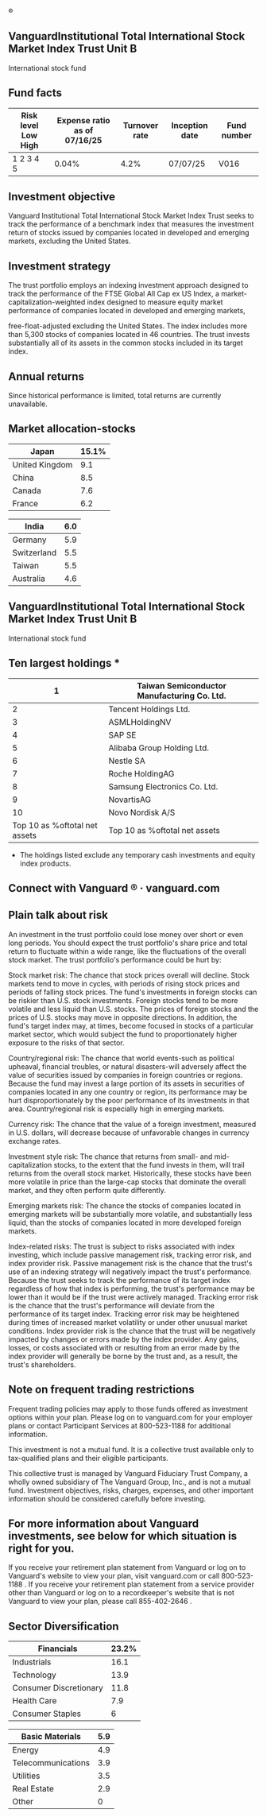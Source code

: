 <!-- image -->

<!-- image -->

<!-- image -->

<!-- image -->

<!-- image -->

®

<!-- image -->

## VanguardInstitutional Total International Stock Market Index Trust Unit B

International stock fund

## Fund facts

| Risk level Low High   | Expense ratio as of 07/16/25   | Turnover rate   | Inception date   | Fund number   |
|-----------------------|--------------------------------|-----------------|------------------|---------------|
| 1 2 3 4 5             | 0.04%                          | 4.2%            | 07/07/25         | V016          |

## Investment objective

Vanguard Institutional Total International Stock Market Index Trust seeks to track the performance of a benchmark index that measures the investment return of stocks issued by companies located in developed and emerging markets, excluding the United States.

## Investment strategy

The trust portfolio employs an indexing investment approach designed to track the performance of the FTSE Global All Cap ex US Index, a market-capitalization-weighted index designed to measure equity market performance of companies located in developed and emerging markets,

free-float-adjusted excluding the United States. The index includes more than 5,300 stocks of companies located in 46 countries. The trust invests substantially all of its assets in the common stocks included in its target index.

## Annual returns

Since historical performance is limited, total returns are currently unavailable.

## Market allocation-stocks

<!-- image -->

| Japan          |   15.1% |
|----------------|---------|
| United Kingdom |     9.1 |
| China          |     8.5 |
| Canada         |     7.6 |
| France         |     6.2 |

| India       |   6.0 |
|-------------|-------|
| Germany     |   5.9 |
| Switzerland |   5.5 |
| Taiwan      |   5.5 |
| Australia   |   4.6 |

## VanguardInstitutional Total International Stock Market Index Trust Unit B

International stock fund

## Ten largest holdings  *

| 1                             | Taiwan Semiconductor Manufacturing Co. Ltd.   |
|-------------------------------|-----------------------------------------------|
| 2                             | Tencent Holdings Ltd.                         |
| 3                             | ASMLHoldingNV                                 |
| 4                             | SAP SE                                        |
| 5                             | Alibaba Group Holding Ltd.                    |
| 6                             | Nestle SA                                     |
| 7                             | Roche HoldingAG                               |
| 8                             | Samsung Electronics Co. Ltd.                  |
| 9                             | NovartisAG                                    |
| 10                            | Novo Nordisk A/S                              |
| Top 10 as %oftotal net assets | Top 10 as %oftotal net assets                 |

* The holdings listed exclude any temporary cash investments and equity index products.

## Connect with Vanguard   ® ·    vanguard.com

## Plain talk about risk

An investment in the trust portfolio could lose money over short or even long periods. You should expect the trust portfolio's share price and total return to fluctuate within a wide range, like the fluctuations of the overall stock market. The trust portfolio's performance could be hurt by:

Stock market risk: The chance that stock prices overall will decline. Stock markets tend to move in cycles, with periods of rising stock prices and periods of falling stock prices. The fund's investments in foreign stocks can be riskier than U.S. stock investments. Foreign stocks tend to be more volatile and less liquid than U.S. stocks. The prices of foreign stocks and the prices of U.S. stocks may move in opposite directions. In addition, the fund's target index may, at times, become focused in stocks of a particular market sector, which would subject the fund to proportionately higher exposure to the risks of that sector.

Country/regional risk: The chance that world events-such as political upheaval, financial troubles, or natural disasters-will adversely affect the value of securities issued by companies in foreign countries or regions. Because the fund may invest a large portion of its assets in securities of companies located in any one country or region, its performance may be hurt disproportionately by the poor performance of its investments in that area. Country/regional risk is especially high in emerging markets.

Currency risk: The chance that the value of a foreign investment, measured in U.S. dollars, will decrease because of unfavorable changes in currency exchange rates.

Investment style risk: The chance that returns from small- and mid-capitalization stocks, to the extent that the fund invests in them, will trail returns from the overall stock market. Historically, these stocks have been more volatile in price than the large-cap stocks that dominate the overall market, and they often perform quite differently.

Emerging markets risk: The chance the stocks of companies located in emerging markets will be substantially more volatile, and substantially less liquid, than the stocks of companies located in more developed foreign markets.

Index-related risks: The trust is subject to risks associated with index investing, which include passive management risk, tracking error risk, and index provider risk. Passive management risk is the chance that the trust's use of an indexing strategy will negatively impact the trust's performance. Because the trust seeks to track the performance of its target index regardless of how that index is performing, the trust's performance may be lower than it would be if the trust were actively managed. Tracking error risk is the chance that the trust's performance will deviate from the performance of its target index. Tracking error risk may be heightened during times of increased market volatility or under other unusual market conditions. Index provider risk is the chance that the trust will be negatively impacted by changes or errors made by the index provider. Any gains, losses, or costs associated with or resulting from an error made by the index provider will generally be borne by the trust and, as a result, the trust's shareholders.

## Note on frequent trading restrictions

Frequent trading policies may apply to those funds offered as investment options within your plan. Please log on to   vanguard.com for your employer plans or contact Participant Services at 800-523-1188 for additional information.

This investment is not a mutual fund. It is a collective trust available only to tax-qualified plans and their eligible participants.

This collective trust is managed by Vanguard Fiduciary Trust Company, a wholly owned subsidiary of The Vanguard Group, Inc., and is not a mutual fund. Investment objectives, risks, charges, expenses, and other important information should be considered carefully before investing.

## For more information about Vanguard investments, see below for which situation is right for you.

If you receive your retirement plan statement from Vanguard or log on to Vanguard's website to view your plan, visit vanguard.com or call 800-523-1188 . If you receive your retirement plan statement from a service provider other than Vanguard or log on to a recordkeeper's website that is not Vanguard to view your plan, please call 855-402-2646 .

## Sector Diversification

<!-- image -->

| Financials             |   23.2% |
|------------------------|---------|
| Industrials            |    16.1 |
| Technology             |    13.9 |
| Consumer Discretionary |    11.8 |
| Health Care            |     7.9 |
| Consumer Staples       |     6   |

<!-- image -->

<!-- image -->

<!-- image -->

<!-- image -->

<!-- image -->

<!-- image -->

| Basic Materials    |   5.9 |
|--------------------|-------|
| Energy             |   4.9 |
| Telecommunications |   3.9 |
| Utilities          |   3.5 |
| Real Estate        |   2.9 |
| Other              |   0   |
